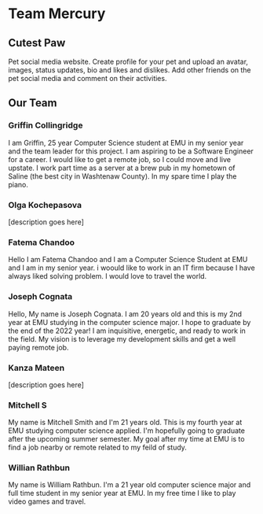 # Team Mercury



## Cutest Paw
Pet social media website. Create profile for your pet and upload an avatar, images, status updates, bio and likes and dislikes. Add other friends on the pet social media
and comment on their activities.

## Our Team
### Griffin Collingridge
I am Griffin, 25 year Computer Science student at EMU in my senior year and the team leader for this project. I am aspiring to be a Software Engineer for a career.
I would like to get a remote job, so I could move and live upstate. I work part time as a server at a brew pub in my hometown of Saline (the best city in Washtenaw County).
In my spare time I play the piano.

### Olga Kochepasova
[description goes here]

### Fatema Chandoo
Hello I am Fatema Chandoo and I am a Computer Science Student at EMU and I am in my senior year. i woould like to work in an IT firm because I have always liked solving problem. I would love to travel the world.

### Joseph Cognata
Hello, My name is Joseph Cognata. I am 20 years old and this is my 2nd year at EMU studying in the computer science major. I hope to graduate by the end of the 2022 year! I am inquisitive, energetic, and ready to work in the field. My vision is to leverage my development skills and get a well paying remote job.

### Kanza Mateen
[description goes here]

### Mitchell S
My name is Mitchell Smith and I'm 21 years old. This is my fourth year at EMU studying computer science applied. I'm hopefully going to graduate after the upcoming summer semester. My goal after my time at EMU is to find a job nearby or remote related to my feild of study.

### Willian Rathbun
My name is William Rathbun. I'm a 21 year old computer science major and full time student in my senior year at EMU. In my free time I like to play video games and travel.
